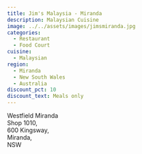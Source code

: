 ```yaml
---
title: Jim's Malaysia - Miranda
description: Malaysian Cuisine
image: ../../assets/images/jimsmiranda.jpg
categories:
  - Restaurant
  - Food Court
cuisine:
  - Malaysian
region:
  - Miranda
  - New South Wales
  - Australia
discount_pct: 10
discount_text: Meals only
---
```

Westfield Miranda\
Shop 1010,\
600 Kingsway,\
Miranda,\
NSW
